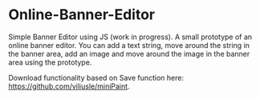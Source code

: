 Online-Banner-Editor
====================

Simple Banner Editor using JS (work in progress).
A small prototype of an online banner editor. You can add a text string, move around the string in the banner area, add an image and move around the image in the banner area using the prototype. 

Download functionality based on Save function here: https://github.com/viliusle/miniPaint. 
